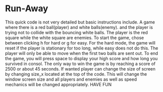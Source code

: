 # Run-Away
This quick code is not very detailed but basic instructions include.
A game where there is a red ball(player) and white balls(enemy). and the player is trying not to collide with the bouncing white balls.
The player is the red square while the white square are enemies.
To start the game, chose between clicking h for hard or g for easy.
For the hard mode, the game will reset if the player is stationary for too long, while easy does not do this.
The player will only be able to move when the first two balls are sent out.
To end the game, you will press space to display your high score and how long you survived in consol.
The only way to win the game is by reaching a score of 2500 or about 45 seconds.
If wanted player can change the size of screen by changing size_x located at the top of the code.
This will change the window screen size and all players and enemies as well as speed mechanics will be changed appropriately.
HAVE FUN
